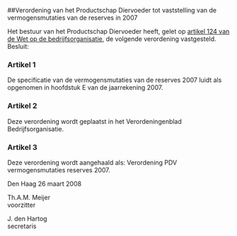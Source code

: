 <meta http-equiv='Content-Type' content='text/html; charset=utf-8' />

##Verordening van het Productschap Diervoeder tot vaststelling van de vermogensmutaties van de reserves in 2007

Het bestuur van het Productschap Diervoeder heeft, gelet op [artikel 124 van de Wet op de bedrijfsorganisatie](../../../../../../../wet/wet/op/de/bedrijfsorganisatie/BWBR0002058/README.md), de volgende verordening vastgesteld.
Besluit:    

### Artikel  1  

De specificatie van de vermogensmutaties van de reserves 2007 luidt als opgenomen in hoofdstuk E van de jaarrekening 2007.  

### Artikel  2  

Deze verordening wordt geplaatst in het Verordeningenblad Bedrijfsorganisatie.  

### Artikel  3  

Deze verordening wordt aangehaald als: Verordening PDV vermogensmutaties reserves 2007.  

Den Haag 
26 maart 2008   

Th.A.M. Meijer  
voorzitter  

J. den Hartog  
secretaris    
